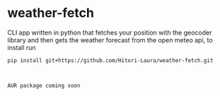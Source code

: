 # weather-fetch
CLI app written in python that fetches your position with the geocoder library and then gets the weather forecast from the open meteo api, to install run 
```bash
pip install git+https://github.com/Hitori-Laura/weather-fetch.git 



AUR package coming soon
